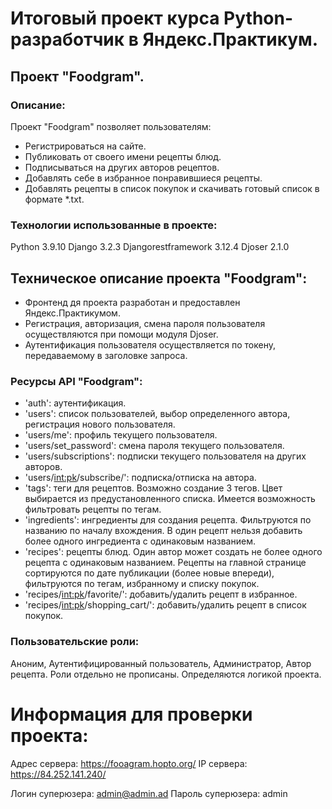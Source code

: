 # Итоговый проект курса Python-разработчик в Яндекс.Практикум.
## Проект "Foodgram".
### Описание:

Проект "Foodgram" позволяет пользователям:
- Регистрироваться на сайте.
- Публиковать от своего имени рецепты блюд.
- Подписываться на других авторов рецептов.
- Добавлять себе в избранное понравившиеся рецепты.
- Добавлять рецепты в список покупок и скачивать готовый список в формате *.txt.

### Технологии использованные в проекте:

Python 3.9.10
Django 3.2.3
Djangorestframework 3.12.4
Djoser 2.1.0

## Техническое описание проекта "Foodgram":
- Фронтенд дя проекта разработан и предоставлен Яндекс.Практикумом.
- Регистрация, авторизация, смена пароля пользователя осуществляются при помощи модуля Djoser.
- Аутентификация пользователя осуществляется по токену, передаваемому в заголовке запроса.

### Ресурсы API "Foodgram":
- 'auth': аутентификация.
- 'users': список пользователей, выбор определенного автора, регистрация нового пользователя.
- 'users/me': профиль текущего пользователя.
- 'users/set_password': смена пароля текущего пользователя.
- 'users/subscriptions': подписки текущего пользователя на других авторов.
- 'users/<int:pk>/subscribe/': подписка/отписка на автора.
- 'tags': теги для рецептов. Возможно создание 3 тегов. Цвет выбирается из предустановленного списка. Имеется возможность фильтровать рецепты по тегам.
- 'ingredients': ингредиенты для создания рецепта. Фильтруются по названию по началу вхождения. В один рецепт нельзя добавить более одного ингредиента с одинаковым названием.
- 'recipes': рецепты блюд. Один автор может создать не более одного рецепта с одинаковым названием. Рецепты на главной странице сортируются по дате публикации (более новые впереди), фильтруются по тегам, избранному и списку покупок.
- 'recipes/<int:pk>/favorite/': добавить/удалить рецепт в избранное.
- 'recipes/<int:pk>/shopping_cart/': добавить/удалить рецепт в список покупок.

### Пользовательские роли:
Аноним, Аутентифицированный пользователь, Администратор, Автор рецепта.
Роли отдельно не прописаны. Определяются логикой проекта.



# Информация для проверки проекта:
Адрес сервера: https://fooagram.hopto.org/
IP сервера: https://84.252.141.240/

Логин суперюзера: admin@admin.ad
Пароль суперюзера: admin
